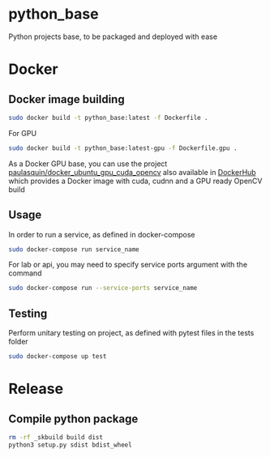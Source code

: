 # python_base
Python projects base, to be packaged and deployed with ease

# Docker
## Docker image building
```bash
sudo docker build -t python_base:latest -f Dockerfile .
```
For GPU
```bash
sudo docker build -t python_base:latest-gpu -f Dockerfile.gpu .
```
As a Docker GPU base, you can use the project [paulasquin/docker_ubuntu_gpu_cuda_opencv](https://github.com/paulasquin/docker_ubuntu_gpu_cuda_opencv)
also available in [DockerHub](https://hub.docker.com/repository/docker/paulasquin/ubuntu_gpu_cuda_opencv/) which provides a Docker image with cuda, cudnn and a GPU ready OpenCV build

## Usage
In order to run a service, as defined in docker-compose
```bash
sudo docker-compose run service_name
```

For lab or api, you may need to specify service ports argument with the command
```bash
sudo docker-compose run --service-ports service_name
```

## Testing
Perform unitary testing on project, as defined with pytest files in the tests folder
```bash
sudo docker-compose up test
```

# Release
## Compile python package
```bash
rm -rf _skbuild build dist
python3 setup.py sdist bdist_wheel
```


